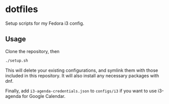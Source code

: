 # dotfiles

Setup scripts for my Fedora i3 config.

## Usage

Clone the repository, then

```sh
./setup.sh
```

This will delete your existing configurations, and symlink them with those included in this repository.
It will also install any necessary packages with dnf.

Finally, add `i3-agenda-credentials.json` to `configs/i3` if you want to use i3-agenda for Google Calendar.
